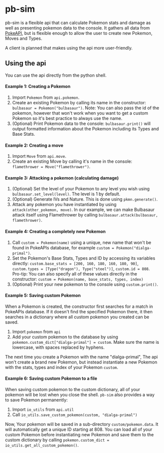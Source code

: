 # pb-sim
pb-sim is a flexible api that can calculate Pokemon stats and
damage as well as presenting pokemon data to the console. It
gathers all data from [PokeAPI](https://pokeapi.co/), but is 
flexible enough to allow the user to create new Pokemon, Moves
and Types.

A client is planned that makes using the api more user-friendly.

## Using the api
You can use the api directly from the python shell.

#### Example 1: Creating a Pokemon
1. Import `Pokemon` from `api.pokemon`.
2. Create an existing Pokemon by calling its name in the 
constructor: `bulbasaur = Pokemon("bulbasaur")`. Note: You can also
pass the id of the pokemon, however that won't work when you want to
get a custom Pokemon so it's best practice to always use the name.
3. (Optional) Print Pokemon data to the console: `bulbasaur.print()`
will output formatted information about the Pokemon including its 
Types and Base Stats.

#### Example 2: Creating a move
1. Import `Move` from `api.move`.
2. Create an existing Move by calling it's name in the console:
`flamethrower = Move("flamethrower")`.

#### Example 3: Attacking a pokemon (calculating damage)
1. (Optional) Set the level of your Pokemon to any level you wish
using `bulbasaur.set_level(level)`. The level is 1 by default.
2. (Optional) Generate IVs and Nature.
This is done using `pkmn.generate()`.
3. Attack any pokemon you have instantiated by using 
`attack(other_pokemon, move)`. In our example, we can make
Bulbasaur attack itself using Flamethrower by calling
`bulbasaur.attack(bulbasaur, flamethrower)`.

#### Example 4: Creating a completely new Pokemon
1. Call `custom = Pokemon(name)` using a unique, new name that
won't be found in PokeAPIs database, for example
`custom = Pokemon("dialga-primal")`.
2. Set the Pokemon's Base Stats, Types and ID by accessing its
variables directly: 
`custom.base_stats = [200, 160, 180, 160, 180, 90]`, 
`custom.types = [Type("dragon"), Type("steel")]`,
`custom.id = 808`. Pro-tip: You can also specify all of these
values directly in the constructor: 
`custom = Pokemon(name, base_stats, types, index)`
3. (Optional) Print your new pokemon to the console using
`custom.print()`.

#### Example 5: Saving custom Pokemon
When a Pokemon is created, the constructor first searches for a 
match in PokeAPIs database. If it doesn't find the specified
Pokemon there, it then searches in a dictionary where all custom
pokemon you created can be saved.
1. Import `pokemon` from `api`
2. Add your custom pokemon to the database by using
`pokemon.custom_dict["dialga-primal"] = custom`. Make sure the name
is lowercase, with spaces replaced by hyphens.

The next time you create a Pokemon with the name "dialga-primal",
The api won't create a brand new Pokemon, but instead instantiate
a new Pokemon with the stats, types and index of your Pokemon 
`custom`.

#### Example 6: Saving custom Pokemon to a file
When saving custom pokemon to the custom dictionary, all of your
pokemon will be lost when you close the shell. `pb-sim` also
provides a way to save Pokemon permanently:
1. Import `io_utils` from `api.util`
2. Call `io_utils.save_custom_pokemon(custom, "dialga-primal")`

Now, Your pokemon will be saved in a sub-directory 
`custom/pokemon.data`. It will automatically get a unique ID
starting at 808. You can load all of your custom Pokemon before
instantiating new Pokemon and save them to the custom dictionary
by calling 
`pokemon.custom_dict = io_utils.get_all_custom_pokemon()`.